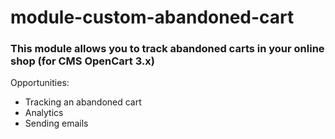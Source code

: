 # module-custom-abandoned-cart

### This module allows you to track abandoned carts in your online shop (for CMS OpenCart 3.x)

Opportunities:

* Tracking an abandoned cart
* Analytics
* Sending emails